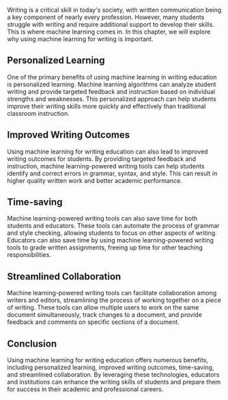 
Writing is a critical skill in today's society, with written communication being a key component of nearly every profession. However, many students struggle with writing and require additional support to develop their skills. This is where machine learning comes in. In this chapter, we will explore why using machine learning for writing is important.

Personalized Learning
---------------------

One of the primary benefits of using machine learning in writing education is personalized learning. Machine learning algorithms can analyze student writing and provide targeted feedback and instruction based on individual strengths and weaknesses. This personalized approach can help students improve their writing skills more quickly and effectively than traditional classroom instruction.

Improved Writing Outcomes
-------------------------

Using machine learning for writing education can also lead to improved writing outcomes for students. By providing targeted feedback and instruction, machine learning-powered writing tools can help students identify and correct errors in grammar, syntax, and style. This can result in higher quality written work and better academic performance.

Time-saving
-----------

Machine learning-powered writing tools can also save time for both students and educators. These tools can automate the process of grammar and style checking, allowing students to focus on other aspects of writing. Educators can also save time by using machine learning-powered writing tools to grade written assignments, freeing up time for other teaching responsibilities.

Streamlined Collaboration
-------------------------

Machine learning-powered writing tools can facilitate collaboration among writers and editors, streamlining the process of working together on a piece of writing. These tools can allow multiple users to work on the same document simultaneously, track changes to a document, and provide feedback and comments on specific sections of a document.

Conclusion
----------

Using machine learning for writing education offers numerous benefits, including personalized learning, improved writing outcomes, time-saving, and streamlined collaboration. By leveraging these technologies, educators and institutions can enhance the writing skills of students and prepare them for success in their academic and professional careers.

